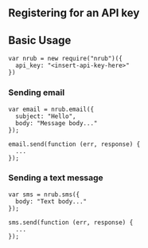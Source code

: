 ## Registering for an API key

## Basic Usage

    var nrub = new require("nrub")({
      api_key: "<insert-api-key-here>"
    })

### Sending email

    var email = nrub.email({
      subject: "Hello",
      body: "Message body..."
    });

    email.send(function (err, response) {
      ...
    });

### Sending a text message

    var sms = nrub.sms({
      body: "Text body..."
    });
    
    sms.send(function (err, response) {
      ...
    });

